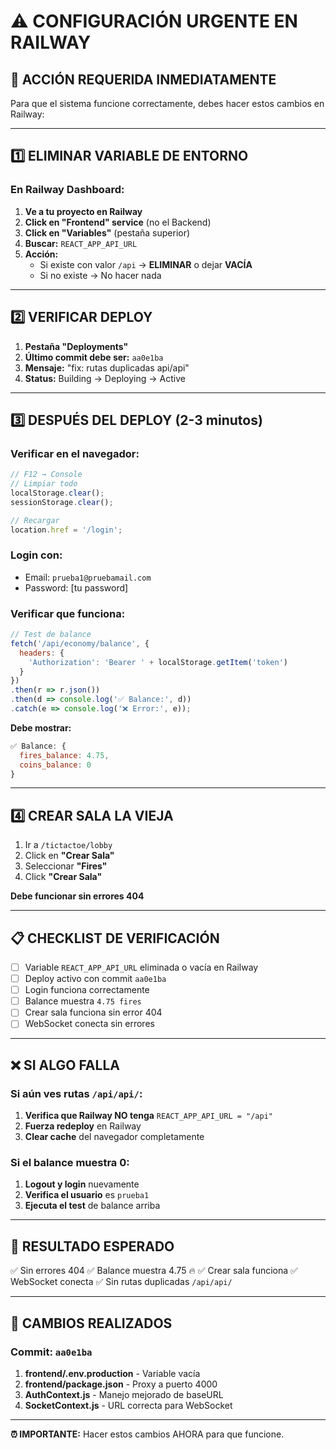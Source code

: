 # ⚠️ CONFIGURACIÓN URGENTE EN RAILWAY

## 🚨 ACCIÓN REQUERIDA INMEDIATAMENTE

Para que el sistema funcione correctamente, debes hacer estos cambios en Railway:

---

## 1️⃣ ELIMINAR VARIABLE DE ENTORNO

### En Railway Dashboard:

1. **Ve a tu proyecto en Railway**
2. **Click en "Frontend" service** (no el Backend)
3. **Click en "Variables"** (pestaña superior)
4. **Buscar:** `REACT_APP_API_URL`
5. **Acción:**
   - Si existe con valor `/api` → **ELIMINAR** o dejar **VACÍA**
   - Si no existe → No hacer nada

---

## 2️⃣ VERIFICAR DEPLOY

1. **Pestaña "Deployments"**
2. **Último commit debe ser:** `aa0e1ba`
3. **Mensaje:** "fix: rutas duplicadas api/api"
4. **Status:** Building → Deploying → Active

---

## 3️⃣ DESPUÉS DEL DEPLOY (2-3 minutos)

### Verificar en el navegador:

```javascript
// F12 → Console
// Limpiar todo
localStorage.clear();
sessionStorage.clear();

// Recargar
location.href = '/login';
```

### Login con:
- Email: `prueba1@pruebamail.com`
- Password: [tu password]

### Verificar que funciona:

```javascript
// Test de balance
fetch('/api/economy/balance', {
  headers: {
    'Authorization': 'Bearer ' + localStorage.getItem('token')
  }
})
.then(r => r.json())
.then(d => console.log('✅ Balance:', d))
.catch(e => console.log('❌ Error:', e));
```

**Debe mostrar:**
```javascript
✅ Balance: {
  fires_balance: 4.75,
  coins_balance: 0
}
```

---

## 4️⃣ CREAR SALA LA VIEJA

1. Ir a `/tictactoe/lobby`
2. Click en **"Crear Sala"**
3. Seleccionar **"Fires"**
4. Click **"Crear Sala"**

**Debe funcionar sin errores 404**

---

## 📋 CHECKLIST DE VERIFICACIÓN

- [ ] Variable `REACT_APP_API_URL` eliminada o vacía en Railway
- [ ] Deploy activo con commit `aa0e1ba`
- [ ] Login funciona correctamente
- [ ] Balance muestra `4.75 fires`
- [ ] Crear sala funciona sin error 404
- [ ] WebSocket conecta sin errores

---

## ❌ SI ALGO FALLA

### Si aún ves rutas `/api/api/`:

1. **Verifica que Railway NO tenga** `REACT_APP_API_URL = "/api"`
2. **Fuerza redeploy** en Railway
3. **Clear cache** del navegador completamente

### Si el balance muestra 0:

1. **Logout y login** nuevamente
2. **Verifica el usuario** es `prueba1`
3. **Ejecuta el test** de balance arriba

---

## 🎯 RESULTADO ESPERADO

✅ Sin errores 404
✅ Balance muestra 4.75 🔥
✅ Crear sala funciona
✅ WebSocket conecta
✅ Sin rutas duplicadas `/api/api/`

---

## 📝 CAMBIOS REALIZADOS

### Commit: `aa0e1ba`

1. **frontend/.env.production** - Variable vacía
2. **frontend/package.json** - Proxy a puerto 4000
3. **AuthContext.js** - Manejo mejorado de baseURL
4. **SocketContext.js** - URL correcta para WebSocket

---

**⏰ IMPORTANTE:** Hacer estos cambios AHORA para que funcione.
